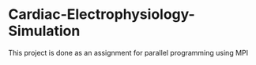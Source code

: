 # Cardiac-Electrophysiology-Simulation
This project is done as an assignment for parallel programming using MPI 
